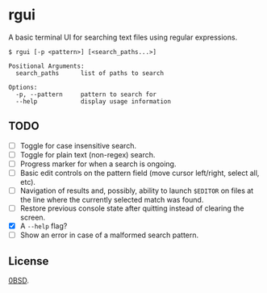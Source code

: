 # rgui

A basic terminal UI for searching text files using regular expressions.

```console
$ rgui [-p <pattern>] [<search_paths...>]
```

```
Positional Arguments:
  search_paths      list of paths to search

Options:
  -p, --pattern     pattern to search for
  --help            display usage information
```

## TODO

- [ ] Toggle for case insensitive search.
- [ ] Toggle for plain text (non-regex) search.
- [ ] Progress marker for when a search is ongoing.
- [ ] Basic edit controls on the pattern field (move cursor left/right, select all, etc).
- [ ] Navigation of results and, possibly, ability to launch `$EDITOR` on files at the line where the currently selected match was found.
- [ ] Restore previous console state after quitting instead of clearing the screen.
- [x] A `--help` flag?
- [ ] Show an error in case of a malformed search pattern.

## License

[0BSD](LICENSE.txt).
